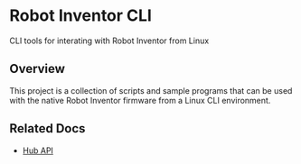 Robot Inventor CLI
==================

CLI tools for interating with Robot Inventor from Linux

Overview
--------

This project is a collection of scripts and sample programs that can be used with the native Robot Inventor firmware from a Linux CLI environment.

Related Docs
------------

- [Hub API](https://lego.github.io/MINDSTORMS-Robot-Inventor-hub-API/)